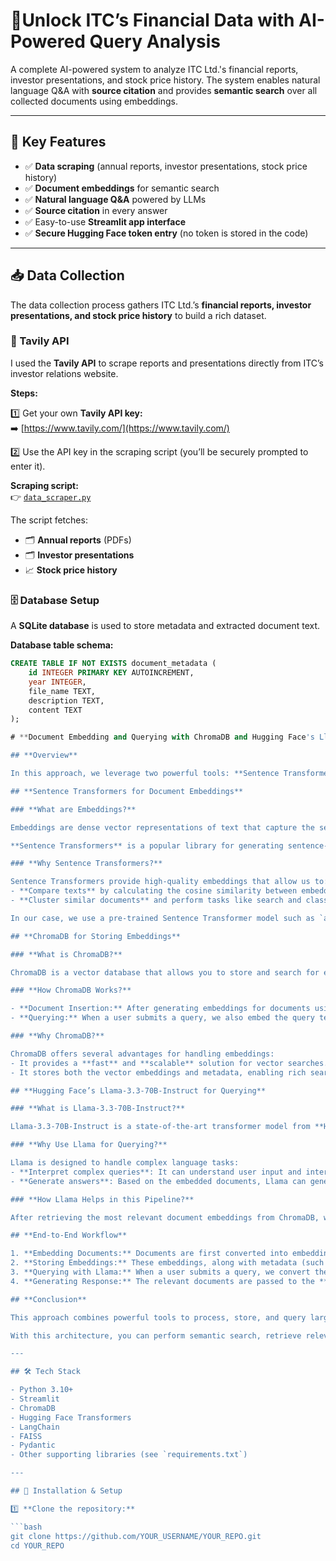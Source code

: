 # 💼Unlock ITC’s Financial Data with AI-Powered Query Analysis

A complete AI-powered system to analyze ITC Ltd.'s financial reports, investor presentations, and stock price history. The system enables natural language Q&A with **source citation** and provides **semantic search** over all collected documents using embeddings.

---

## 🚀 Key Features

- ✅ **Data scraping** (annual reports, investor presentations, stock price history)
- ✅ **Document embeddings** for semantic search
- ✅ **Natural language Q&A** powered by LLMs
- ✅ **Source citation** in every answer
- ✅ Easy-to-use **Streamlit app interface**
- ✅ **Secure Hugging Face token entry** (no token is stored in the code)

---

## 📥 Data Collection

The data collection process gathers ITC Ltd.’s **financial reports, investor presentations, and stock price history** to build a rich dataset.

### 🔑 Tavily API

I used the **Tavily API** to scrape reports and presentations directly from ITC’s investor relations website.

**Steps:**

1️⃣ Get your own **Tavily API key:**  
➡️ [https://www.tavily.com/](https://www.tavily.com/)

2️⃣ Use the API key in the scraping script (you’ll be securely prompted to enter it).

**Scraping script:**  
👉 [`data_scraper.py`](./data_scraper.py)

The script fetches:

- 🗂 **Annual reports** (PDFs)
- 🗂 **Investor presentations**
- 📈 **Stock price history**

### 🗄️ Database Setup

A **SQLite database** is used to store metadata and extracted document text.

**Database table schema:**

```sql
CREATE TABLE IF NOT EXISTS document_metadata (
    id INTEGER PRIMARY KEY AUTOINCREMENT,
    year INTEGER,
    file_name TEXT,
    description TEXT,
    content TEXT
);

# **Document Embedding and Querying with ChromaDB and Hugging Face's Llama-3.3-70B-Instruct**

## **Overview**

In this approach, we leverage two powerful tools: **Sentence Transformers** for document embedding and **ChromaDB** for storing these embeddings in a vector database. The embeddings are used to enable semantic search and retrieval of relevant documents. For querying, we use the **Llama-3.3-70B-Instruct** model from **Hugging Face**, which generates natural language responses based on the embedded content.

## **Sentence Transformers for Document Embeddings**

### **What are Embeddings?**

Embeddings are dense vector representations of text that capture the semantic meaning of words, sentences, or documents. By converting text into embeddings, we allow the system to understand the content in a form that can be mathematically compared and searched.

**Sentence Transformers** is a popular library for generating sentence-level embeddings. It takes a piece of text and converts it into a fixed-size vector of numbers that captures the meaning of that text.

### **Why Sentence Transformers?**

Sentence Transformers provide high-quality embeddings that allow us to:
- **Compare texts** by calculating the cosine similarity between embeddings.
- **Cluster similar documents** and perform tasks like search and classification efficiently.

In our case, we use a pre-trained Sentence Transformer model such as `all-MiniLM-L6-v2`, which is known for its efficiency and accuracy in generating embeddings for short texts and documents.

## **ChromaDB for Storing Embeddings**

### **What is ChromaDB?**

ChromaDB is a vector database that allows you to store and search for embeddings in a highly optimized way. By using ChromaDB, we can store the embeddings of documents and then perform efficient similarity searches over large datasets.

### **How ChromaDB Works?**

- **Document Insertion:** After generating embeddings for documents using Sentence Transformers, ChromaDB stores the embeddings along with metadata like the document’s title, year, or any other relevant information.
- **Querying:** When a user submits a query, we also embed the query text into a vector and search for the most similar document embeddings in the database. ChromaDB returns the documents that are semantically most relevant to the query.

### **Why ChromaDB?**

ChromaDB offers several advantages for handling embeddings:
- It provides a **fast** and **scalable** solution for vector searches.
- It stores both the vector embeddings and metadata, enabling rich searches with context.

## **Hugging Face’s Llama-3.3-70B-Instruct for Querying**

### **What is Llama-3.3-70B-Instruct?**

Llama-3.3-70B-Instruct is a state-of-the-art transformer model from **Hugging Face** that is fine-tuned for instruction-based tasks. It excels in generating coherent, natural language responses to user queries. 

### **Why Use Llama for Querying?**

Llama is designed to handle complex language tasks:
- **Interpret complex queries**: It can understand user input and interpret queries in a natural, conversational manner.
- **Generate answers**: Based on the embedded documents, Llama can generate responses that are more contextually accurate and coherent.

### **How Llama Helps in this Pipeline?**

After retrieving the most relevant document embeddings from ChromaDB, we pass the results to the Llama-3.3-70B-Instruct model. Llama processes the input and generates human-readable text in response to the query, making it easier to extract meaningful insights from a large dataset.

## **End-to-End Workflow**

1. **Embedding Documents:** Documents are first converted into embeddings using **Sentence Transformers**, capturing their semantic meaning.
2. **Storing Embeddings:** These embeddings, along with metadata (such as year, file name), are stored in **ChromaDB** for efficient retrieval.
3. **Querying with Llama:** When a user submits a query, we convert the query into an embedding and search for the closest document embeddings in **ChromaDB**.
4. **Generating Response:** The relevant documents are passed to the **Llama-3.3-70B-Instruct** model, which generates a coherent response based on the content of those documents.

## **Conclusion**

This approach combines powerful tools to process, store, and query large sets of documents. By using **Sentence Transformers** and **ChromaDB** for document embeddings and storage, coupled with **Llama-3.3-70B-Instruct** for natural language querying, this solution provides an efficient, scalable way to analyze and retrieve information from unstructured text data.

With this architecture, you can perform semantic search, retrieve relevant documents, and generate meaningful responses for your queries, all powered by cutting-edge machine learning models and optimized database technologies.

---

## 🛠️ Tech Stack

- Python 3.10+
- Streamlit
- ChromaDB
- Hugging Face Transformers
- LangChain
- FAISS
- Pydantic
- Other supporting libraries (see `requirements.txt`)

---

## 🔧 Installation & Setup

1️⃣ **Clone the repository:**

```bash
git clone https://github.com/YOUR_USERNAME/YOUR_REPO.git
cd YOUR_REPO
